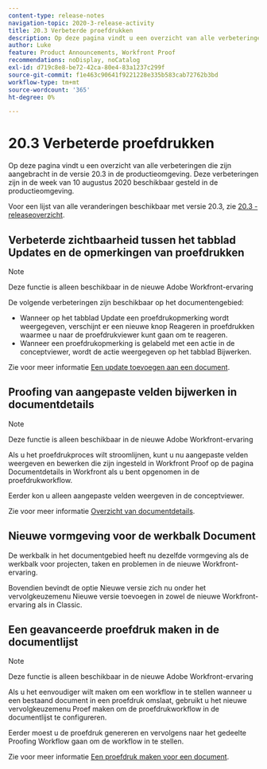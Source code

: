 ```yaml
---
content-type: release-notes
navigation-topic: 2020-3-release-activity
title: 20.3 Verbeterde proefdrukken
description: Op deze pagina vindt u een overzicht van alle verbeteringen die zijn aangebracht in de versie 20.3 in de productieomgeving. Deze verbeteringen zijn in de week van 10 augustus 2020 beschikbaar gesteld in de productieomgeving.
author: Luke
feature: Product Announcements, Workfront Proof
recommendations: noDisplay, noCatalog
exl-id: d719c8e8-be72-42ca-80e4-83a1237c299f
source-git-commit: f1e463c90641f9221228e335b583cab72762b3bd
workflow-type: tm+mt
source-wordcount: '365'
ht-degree: 0%

---
```


# 20.3 Verbeterde proefdrukken

Op deze pagina vindt u een overzicht van alle verbeteringen die zijn aangebracht in de versie 20.3 in de productieomgeving. Deze verbeteringen zijn in de week van 10 augustus 2020 beschikbaar gesteld in de productieomgeving.

Voor een lijst van alle veranderingen beschikbaar met versie 20.3, zie [20.3 - releaseoverzicht](../../../product-announcements/product-releases/20.3-release-activity/20-3-release-overview.md).

## Verbeterde zichtbaarheid tussen het tabblad Updates en de opmerkingen van proefdrukken

>[!NOTE]
>
>Deze functie is alleen beschikbaar in de nieuwe Adobe Workfront-ervaring

De volgende verbeteringen zijn beschikbaar op het documentengebied:

* Wanneer op het tabblad Update een proefdrukopmerking wordt weergegeven, verschijnt er een nieuwe knop Reageren in proefdrukken waarmee u naar de proefdrukviewer kunt gaan om te reageren.
* Wanneer een proefdrukopmerking is gelabeld met een actie in de conceptviewer, wordt de actie weergegeven op het tabblad Bijwerken.

Zie voor meer informatie [Een update toevoegen aan een document](../../../documents/managing-documents/add-update-documents.md).

## Proofing van aangepaste velden bijwerken in documentdetails

>[!NOTE]
>
>Deze functie is alleen beschikbaar in de nieuwe Adobe Workfront-ervaring

Als u het proefdrukproces wilt stroomlijnen, kunt u nu aangepaste velden weergeven en bewerken die zijn ingesteld in Workfront Proof op de pagina Documentdetails in Workfront als u bent opgenomen in de proefdrukworkflow.

Eerder kon u alleen aangepaste velden weergeven in de conceptviewer.

Zie voor meer informatie [Overzicht van documentdetails](../../../documents/managing-documents/document-details-overview.md).

## Nieuwe vormgeving voor de werkbalk Document

De werkbalk in het documentgebied heeft nu dezelfde vormgeving als de werkbalk voor projecten, taken en problemen in de nieuwe Workfront-ervaring.

Bovendien bevindt de optie Nieuwe versie zich nu onder het vervolgkeuzemenu Nieuwe versie toevoegen in zowel de nieuwe Workfront-ervaring als in Classic.

## Een geavanceerde proefdruk maken in de documentlijst

>[!NOTE]
>
>Deze functie is alleen beschikbaar in de nieuwe Adobe Workfront-ervaring

Als u het eenvoudiger wilt maken om een workflow in te stellen wanneer u een bestaand document in een proefdruk omslaat, gebruikt u het nieuwe vervolgkeuzemenu Proef maken om de proefdrukworkflow in de documentlijst te configureren.

Eerder moest u de proefdruk genereren en vervolgens naar het gedeelte Proofing Workflow gaan om de workflow in te stellen.

Zie voor meer informatie [Een proefdruk maken voor een document](../../../review-and-approve-work/proofing/creating-proofs-within-workfront/generate-proof-for-a-document.md).

